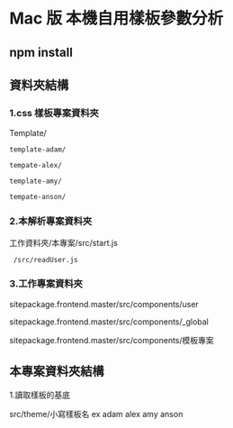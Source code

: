# Mac 版 本機自用樣板參數分析

## npm install

## 資料夾結構

### 1.css 樣板專案資料夾

Template/

    template-adam/

    tempate-alex/

    template-amy/

    tempate-anson/

### 2.本解析專案資料夾

工作資料夾/本專案/src/start.js

     /src/readUser.js

### 3.工作專案資料夾

sitepackage.frontend.master/src/components/user

sitepackage.frontend.master/src/components/\_global

sitepackage.frontend.master/src/components/模板專案

## 本專案資料夾結構

1.讀取樣板的基底

src/theme/小寫樣板名 ex adam alex amy anson
